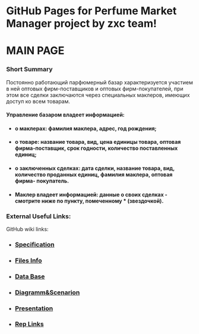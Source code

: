 # GitHub Pages for Perfume Market Manager project by zxc team!
# MAIN PAGE
### Short Summary
Постоянно работающий парфюмерный базар характеризуется участием в ней оптовых фирм-поставщиков и оптовых фирм-покупателей, при этом все сделки заключаются через специальных маклеров, имеющих доступ ко всем товарам.<br>
#### Управление базаром владеет информацией:<br>
* #### о маклерах: фамилия маклера, адрес, год рождения;<br>
* #### о товаре: название товара, вид, цена единицы товара, оптовая фирма-поставщик, срок годности, количество поставленных единиц;<br>
* #### о заключенных сделках: дата сделки, название товара, вид, количество проданных единиц, фамилия маклера, оптовая фирма- покупатель.<br>
* #### Маклер владеет информацией: данные о своих сделках - смотрите ниже по пункту, помеченному * (звездочкой).<br>
### External Useful Links:
GitHub wiki links:<br>
* ### [Specification](https://fpmi-tp2022.github.io/labrabota5t1-zxc/func)<br>
* ### [Files Info](https://fpmi-tp2022.github.io/labrabota5t1-zxc/file)<br>
* ### [Data Base](https://fpmi-tp2022.github.io/labrabota5t1-zxc/bd)<br>
* ### [Diagramm&Scenarion](https://fpmi-tp2022.github.io/labrabota5t1-zxc/diagram)<br>
* ### [Presentation](https://fpmi-tp2022.github.io/labrabota5t1-zxc/presentation)<br>
* ### [Rep Links](https://fpmi-tp2022.github.io/labrabota5t1-zxc/links)<br>
